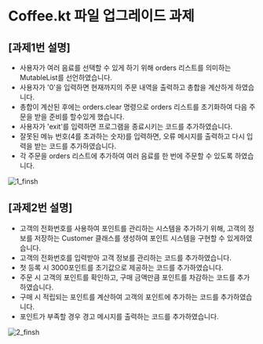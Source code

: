 # Coffee.kt 파일 업그레이드 과제

## [과제1번 설명]
- 사용자가 여러 음료를 선택할 수 있게 하기 위해 orders 리스트를 의미하는 MutableList<Order>를 선언하였습니다.
- 사용자가 '0'을 입력하면 현재까지의 주문 내역을 출력하고 총합을 계산하게 하였습니다.
- 총합이 계산된 후에는 orders.clear 명령으로 orders 리스트를 초기화하여 다음 주문을 받을 준비를 할수있게 했습니다.
- 사용자가 'exit'를 입력하면 프로그램을 종료시키는 코드를 추가하였습니다.
- 잘못된 메뉴 번호(4를 초과하는 숫자)를 입력하면, 오류 메시지를 출력하고 다시 입력을 받는 코드를 추가하였습니다.
- 각 주문을 orders 리스트에 추가하여 여러 음료를 한 번에 주문할 수 있도록 하였습니다.

![1_finsh](https://github.com/tjrbwls/GameProgramming/assets/118953733/e480b688-0e0e-4714-98b7-440421921326)

## [과제2번 설명]
- 고객의 전화번호를 사용하여 포인트를 관리하는 시스템을 추가하기 위해, 고객의 정보를 저장하는 Customer 클래스를 생성하여 포인트 시스템을 구현할 수 있게하였습니다.
- 고객의 전화번호를 입력받아 고객 정보를 관리하는 코드를 추가하였습니다.
- 첫 등록 시 3000포인트를 초기값으로 제공하는 코드를 추가하였습니다.
- 주문 시 고객의 포인트를 확인하고, 구매 금액만큼 포인트를 차감하는 코드를 추가하였습니다.
- 구매 시 적립되는 포인트를 계산하여 고객의 포인트에 추가하는 코드를 추가하였습니다.
- 포인트가 부족할 경우 경고 메시지를 출력하는 코드를 추가하였습니다.

![2_finsh](https://github.com/tjrbwls/GameProgramming/assets/118953733/6c716009-1cdf-4012-a339-09ce2cf24ef5)
